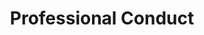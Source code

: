 ---
permalink: /modules/ethics/conduct/
title: Professional Conduct
readings:
    - title: "Code of Ethics and Professional Conduct"
      author: "ACM"
      year: 2018
      url: "https://www.acm.org/code-of-ethics"
      note: ""
      syllabus: true

    - title: "Risk Mitigation Checklist"
      author: "Ethical OS"
      year: 2018
      url: "https://ethicalos.org/wp-content/uploads/2018/08/EthicalOS_Check-List_080618.pdf"
      note: ""
      syllabus: true

    - title: "Prestigious AI meeting takes steps to improve ethics of research"
      author: "Davide Castelvecchi"
      year: 2020
      url: "https://www.nature.com/articles/d41586-020-03611-8"
      note: ""
      syllabus: true

    - title: "Feynman's Error: On Ethical Thinking and Drifting"
      author: "Dan Munro"
      year: 2018
      url: "https://www.danmunro.ca/blog/2018/11/29/feynmans-error-on-ethical-thinking-and-drifting-nbsp"
      note: ""
      syllabus: true

    - title: "Accountability in a computerized society"
      author: "Helen Nissenbaum"
      year: 1996
      url: "https://link.springer.com/article/10.1007/BF02639315"
      note: "Skim"
      syllabus: true
---